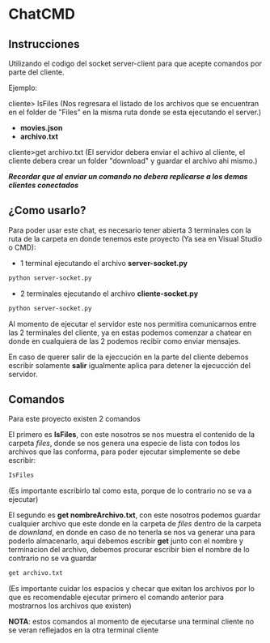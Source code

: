 # ChatCMD

## Instrucciones

Utilizando el codigo del socket server-client para que acepte comandos por parte del cliente.

Ejemplo:

cliente> lsFiles    (Nos regresara el listado de los archivos que se encuentran en el folder de "Files" en la misma ruta donde se esta ejecutando el server.)

- **movies.json**
- **archivo.txt**

cliente>get archivo.txt  (El servidor debera enviar el achivo al cliente, el cliente debera crear un folder "download" y guardar el archivo ahi mismo.)

***Recordar que al enviar un comando no debera replicarse a los demas clientes conectados***

## ¿Como usarlo?

Para poder usar este chat, es necesario tener abierta 3 terminales con la ruta de la carpeta en donde tenemos este proyecto (Ya sea en Visual Studio o CMD):

- 1 terminal ejecutando el archivo **server-socket.py**
```bash
python server-socket.py 
```
- 2 terminales ejecutando el archivo **cliente-socket.py**
 ```bash
python server-socket.py 
```

Al momento de ejecutar el servidor este nos permitira comunicarnos entre las 2 terminales del cliente, ya en estas podemos comenzar a chatear en donde en cualquiera de las 2 podemos recibir como enviar mensajes.

En caso de querer salir de la ejeccución en la parte del cliente debemos escribir solamente **salir** igualmente aplica para detener la ejecucción del servidor.

## Comandos

Para este proyecto existen 2 comandos

El primero es **IsFiles**, con este nosotros se nos muestra el contenido de la carpeta *files*, donde se nos genera una especie de lista con todos los archivos que las conforma, para poder ejecutar simplemente se debe escribir:
 ```bash
IsFiles 
```
(Es importante escribirlo tal como esta, porque de lo contrario no se va a ejecutar)

El segundo es **get nombreArchivo.txt**, con este nosotros podemos guardar cualquier archivo que este donde en la carpeta de *files* dentro de la carpeta de *downland*, en donde en caso de no tenerla se nos va generar una para poderlo almacenarlo, aqui debemos escribir **get** junto con el nombre y terminacion del archivo, debemos procurar escribir bien el nombre de lo contrario no se va guardar
 ```bash
get archivo.txt
```
(Es importante cuidar los espacios y checar que exitan los archivos por lo que es recomendable ejecutar primero el comando anterior para mostrarnos los archivos que existen)

**NOTA**: estos comandos al momento de ejecutarse una terminal cliente no se veran reflejados en la otra terminal cliente


